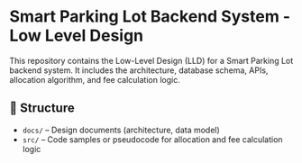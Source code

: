 # Smart Parking Lot Backend System - Low Level Design

This repository contains the Low-Level Design (LLD) for a Smart Parking Lot backend system. It includes the architecture, database schema, APIs, allocation algorithm, and fee calculation logic.

## 🧱 Structure

- `docs/` – Design documents (architecture, data model)
- `src/` – Code samples or pseudocode for allocation and fee calculation logic
